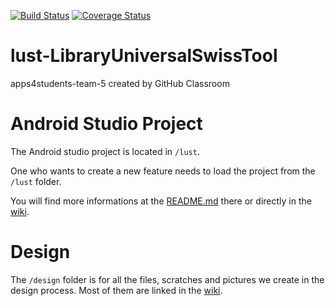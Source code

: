 [![Build Status](https://travis-ci.org/mobileappdevhm19/lust-LibraryUniversalSwissTool.svg?branch=develop)](https://travis-ci.org/mobileappdevhm19/lust-LibraryUniversalSwissTool)
[![Coverage Status](https://coveralls.io/repos/github/mobileappdevhm19/lust-LibraryUniversalSwissTool/badge.svg?branch=develop)](https://coveralls.io/github/mobileappdevhm19/lust-LibraryUniversalSwissTool?branch=develop)


# lust-LibraryUniversalSwissTool
apps4students-team-5 created by GitHub Classroom

# Android Studio Project

The Android studio project is located in ```/lust```.

One who wants to create a new feature needs to load the project from the ```/lust``` folder.

You will find more informations at the [README.md](lust/README.md) there or directly in the [wiki](https://github.com/mobileappdevhm19/lust-LibraryUniversalSwissTool/wiki).

# Design

The ```/design``` folder is for all the files, scratches and pictures we create in the design process. Most of them are linked in the [wiki](https://github.com/mobileappdevhm19/lust-LibraryUniversalSwissTool/wiki). 
